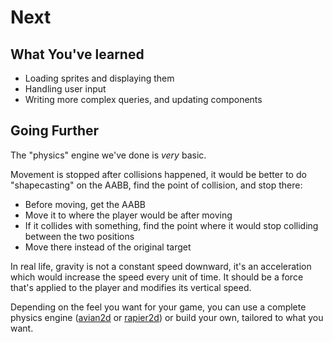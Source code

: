 # Next

## What You've learned

* Loading sprites and displaying them
* Handling user input
* Writing more complex queries, and updating components

## Going Further

The "physics" engine we've done is *very* basic.

Movement is stopped after collisions happened, it would be better to do "shapecasting" on the AABB, find the point of collision, and stop there:
* Before moving, get the AABB
* Move it to where the player would be after moving
* If it collides with something, find the point where it would stop colliding between the two positions
* Move there instead of the original target

In real life, gravity is not a constant speed downward, it's an acceleration which would increase the speed every unit of time. It should be a force that's applied to the player and modifies its vertical speed.

Depending on the feel you want for your game, you can use a complete physics engine ([avian2d](https://crates.io/crates/avian2d) or [rapier2d](https://rapier.rs)) or build your own, tailored to what you want.
